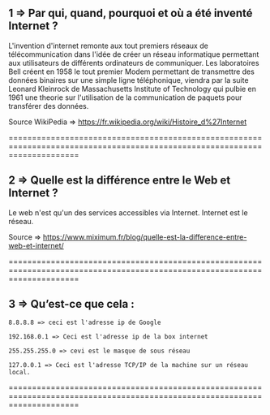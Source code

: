 1 => Par qui, quand, pourquoi et où a été inventé Internet ?
------------------------------------------------------------

L'invention d'internet remonte aux tout premiers réseaux de télécommunication dans l'idée de créer un réseau informatique permettant aux utilisateurs de différents ordinateurs de communiquer. Les laboratoires Bell créent en 1958 le tout premier Modem permettant de transmettre des données binaires sur une simple ligne téléphonique, viendra par la suite Leonard Kleinrock de Massachusetts Institute of Technology qui pulbie en 1961 une theorie sur l'utilisation de la communication de paquets pour transférer des données.

Source WikiPedia => https://fr.wikipedia.org/wiki/Histoire_d%27Internet

===========================================================================================================================


2 => Quelle est la différence entre le Web et Internet ?
--------------------------------------------------------



Le web n'est qu'un des services accessibles via Internet. Internet est le réseau.

Source => https://www.miximum.fr/blog/quelle-est-la-difference-entre-web-et-internet/


===========================================================================================================================

3 => Qu’est-ce que cela :
-------------------------


    8.8.8.8 => ceci est l'adresse ip de Google

    192.168.0.1 => Ceci est l'adresse ip de la box internet

    255.255.255.0 => cevi est le masque de sous réseau

    127.0.0.1 => Ceci est l'adresse TCP/IP de la machine sur un réseau local.


===========================================================================================================================

